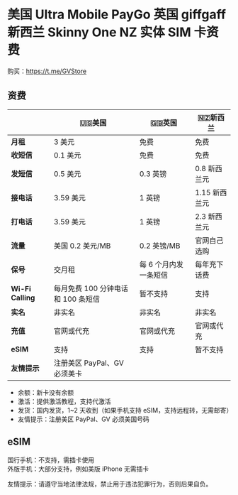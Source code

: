# 美国 Ultra Mobile PayGo 英国 giffgaff 新西兰 Skinny One NZ 实体 SIM 卡资费

购买：https://t.me/GVStore

## 资费

|   |  🇺🇸美国 | 🇬🇧英国|🇳🇿新西兰|
|  ----  | ----  |----  | ---|
|  **月租**  | 3 美元 |免费  | 免费|
|  **收短信**|   0.1 美元   |免费  | 免费|
|  **发短信** |   0.5 美元   |0.3 英镑 |0.8 新西兰元|
| **接电话** | 3.59 美元    |1 英镑  |1.15 新西兰元|
| **打电话** | 3.59 美元    |1 英镑  |2.3 新西兰元|
|**流量**|美国 0.2 美元/MB|0.2 英镑/MB|官网自己选购|
|**保号**|交月租|每 6 个月内发一条短信|每年充下话费|
|**Wi-Fi Calling**|每月免费 100 分钟电话和 100 条短信|暂不支持|支持|
|**实名** | 非实名 | 非实名 | 非实名|
|  **充值** |  官网或代充  | 官网或代充 |官网或代充|
|  **eSIM** |   支持  |  支持  |暂不支持|
| **友情提示**  | 注册美区 PayPal、GV 必须美卡   |    ||

- 余额：新卡没有余额
- 激活：提供激活教程，支持代激活
- 发货：国内发货，1~2 天收到（如果手机支持 eSIM，支持远程转，无需邮寄）
- 友情提示：注册美区 PayPal、GV 必须美国号码

## eSIM
国行手机：不支持，需插卡使用\
外版手机：大部分支持，例如美版 iPhone 无需插卡



友情提示：请遵守当地法律法规，禁止用于违法犯罪行为，否则后果自负。
